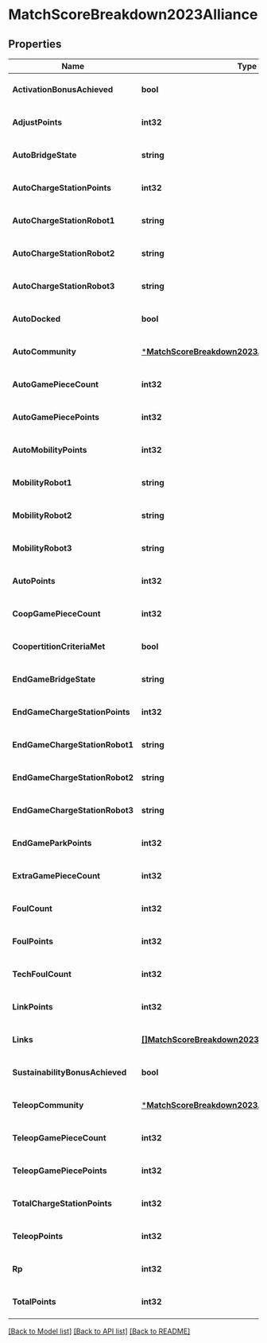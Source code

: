 # MatchScoreBreakdown2023Alliance

## Properties
Name | Type | Description | Notes
------------ | ------------- | ------------- | -------------
**ActivationBonusAchieved** | **bool** |  | [optional] [default to null]
**AdjustPoints** | **int32** |  | [optional] [default to null]
**AutoBridgeState** | **string** |  | [optional] [default to null]
**AutoChargeStationPoints** | **int32** |  | [optional] [default to null]
**AutoChargeStationRobot1** | **string** |  | [optional] [default to null]
**AutoChargeStationRobot2** | **string** |  | [optional] [default to null]
**AutoChargeStationRobot3** | **string** |  | [optional] [default to null]
**AutoDocked** | **bool** |  | [optional] [default to null]
**AutoCommunity** | [***MatchScoreBreakdown2023AllianceAutoCommunity**](Match_Score_Breakdown_2023_Alliance_autoCommunity.md) |  | [optional] [default to null]
**AutoGamePieceCount** | **int32** |  | [optional] [default to null]
**AutoGamePiecePoints** | **int32** |  | [optional] [default to null]
**AutoMobilityPoints** | **int32** |  | [optional] [default to null]
**MobilityRobot1** | **string** |  | [optional] [default to null]
**MobilityRobot2** | **string** |  | [optional] [default to null]
**MobilityRobot3** | **string** |  | [optional] [default to null]
**AutoPoints** | **int32** |  | [optional] [default to null]
**CoopGamePieceCount** | **int32** |  | [optional] [default to null]
**CoopertitionCriteriaMet** | **bool** |  | [optional] [default to null]
**EndGameBridgeState** | **string** |  | [optional] [default to null]
**EndGameChargeStationPoints** | **int32** |  | [optional] [default to null]
**EndGameChargeStationRobot1** | **string** |  | [optional] [default to null]
**EndGameChargeStationRobot2** | **string** |  | [optional] [default to null]
**EndGameChargeStationRobot3** | **string** |  | [optional] [default to null]
**EndGameParkPoints** | **int32** |  | [optional] [default to null]
**ExtraGamePieceCount** | **int32** |  | [optional] [default to null]
**FoulCount** | **int32** |  | [optional] [default to null]
**FoulPoints** | **int32** |  | [optional] [default to null]
**TechFoulCount** | **int32** |  | [optional] [default to null]
**LinkPoints** | **int32** |  | [optional] [default to null]
**Links** | [**[]MatchScoreBreakdown2023AllianceLinks**](Match_Score_Breakdown_2023_Alliance_links.md) |  | [optional] [default to null]
**SustainabilityBonusAchieved** | **bool** |  | [optional] [default to null]
**TeleopCommunity** | [***MatchScoreBreakdown2023AllianceAutoCommunity**](Match_Score_Breakdown_2023_Alliance_autoCommunity.md) |  | [optional] [default to null]
**TeleopGamePieceCount** | **int32** |  | [optional] [default to null]
**TeleopGamePiecePoints** | **int32** |  | [optional] [default to null]
**TotalChargeStationPoints** | **int32** |  | [optional] [default to null]
**TeleopPoints** | **int32** |  | [optional] [default to null]
**Rp** | **int32** |  | [optional] [default to null]
**TotalPoints** | **int32** |  | [optional] [default to null]

[[Back to Model list]](../README.md#documentation-for-models) [[Back to API list]](../README.md#documentation-for-api-endpoints) [[Back to README]](../README.md)

